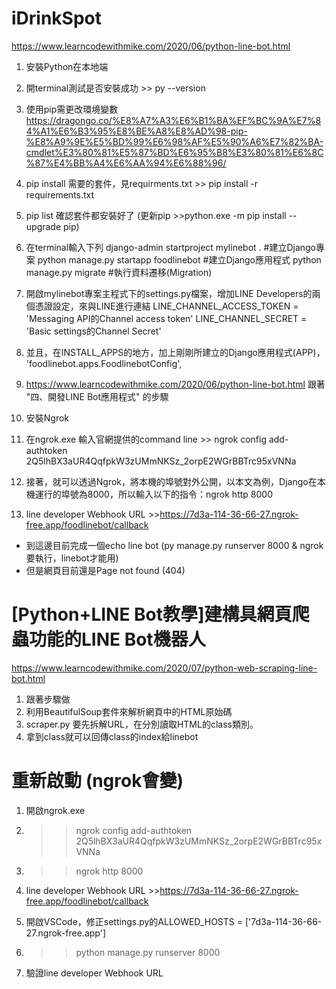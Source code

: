 # iDrinkSpot

https://www.learncodewithmike.com/2020/06/python-line-bot.html
1. 安裝Python在本地端
2. 開terminal測試是否安裝成功 >> py --version
3. 使用pip需更改環境變數  https://dragongo.co/%E8%A7%A3%E6%B1%BA%EF%BC%9A%E7%84%A1%E6%B3%95%E8%BE%A8%E8%AD%98-pip-%E8%A9%9E%E5%BD%99%E6%98%AF%E5%90%A6%E7%82%BA-cmdlet%E3%80%81%E5%87%BD%E6%95%B8%E3%80%81%E6%8C%87%E4%BB%A4%E6%AA%94%E6%88%96/

4. pip install 需要的套件，見requirments.txt  >> pip install -r requirements.txt
5. pip list 確認套件都安裝好了 
   (更新pip >>python.exe -m pip install --upgrade pip)

6. 在terminal輸入下列
django-admin startproject mylinebot .  #建立Django專案
python manage.py startapp foodlinebot  #建立Django應用程式
python manage.py migrate  #執行資料遷移(Migration)

7. 開啟mylinebot專案主程式下的settings.py檔案，增加LINE Developers的兩個憑證設定，來與LINE進行連結
LINE_CHANNEL_ACCESS_TOKEN = 'Messaging API的Channel access token'
LINE_CHANNEL_SECRET = 'Basic settings的Channel Secret'

8. 並且，在INSTALL_APPS的地方，加上剛剛所建立的Django應用程式(APP)，
    'foodlinebot.apps.FoodlinebotConfig',

9. https://www.learncodewithmike.com/2020/06/python-line-bot.html
    跟著 "四、開發LINE Bot應用程式" 的步驟

10. 安裝Ngrok 
11. 在ngrok.exe 輸入官網提供的command line >> ngrok config add-authtoken 2Q5lhBX3aUR4QqfpkW3zUMmNKSz_2orpE2WGrBBTrc95xVNNa
12. 接著，就可以透過Ngrok，將本機的埠號對外公開，以本文為例，Django在本機運行的埠號為8000，所以輸入以下的指令：ngrok http 8000

13. line developer Webhook URL >>https://7d3a-114-36-66-27.ngrok-free.app/foodlinebot/callback

- 到這邊目前完成一個echo line bot (py manage.py runserver 8000 & ngrok 要執行，linebot才能用)
- 但是網頁目前還是Page not found (404)

# [Python+LINE Bot教學]建構具網頁爬蟲功能的LINE Bot機器人
https://www.learncodewithmike.com/2020/07/python-web-scraping-line-bot.html

1. 跟著步驟做
2. 利用BeautifulSoup套件來解析網頁中的HTML原始碼
3. scraper.py 要先拆解URL，在分別讀取HTML的class類別。
4. 拿到class就可以回傳class的index給linebot



# 重新啟動 (ngrok會變)
1. 開啟ngrok.exe 
2. >> ngrok config add-authtoken 2Q5lhBX3aUR4QqfpkW3zUMmNKSz_2orpE2WGrBBTrc95xVNNa
3. >> ngrok http 8000

4. line developer Webhook URL >>https://7d3a-114-36-66-27.ngrok-free.app/foodlinebot/callback

5. 開啟VSCode，修正settings.py的ALLOWED_HOSTS = ['7d3a-114-36-66-27.ngrok-free.app']
6. >> python manage.py runserver 8000
7. 驗證line developer Webhook URL






